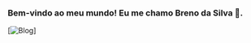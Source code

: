 ### Bem-vindo ao meu mundo! Eu me chamo Breno da Silva 🖖.

[![Blog](https://img.shields.io/badge/Python-14354C?style=for-the-badge&logo=python&logoColor=white)]
